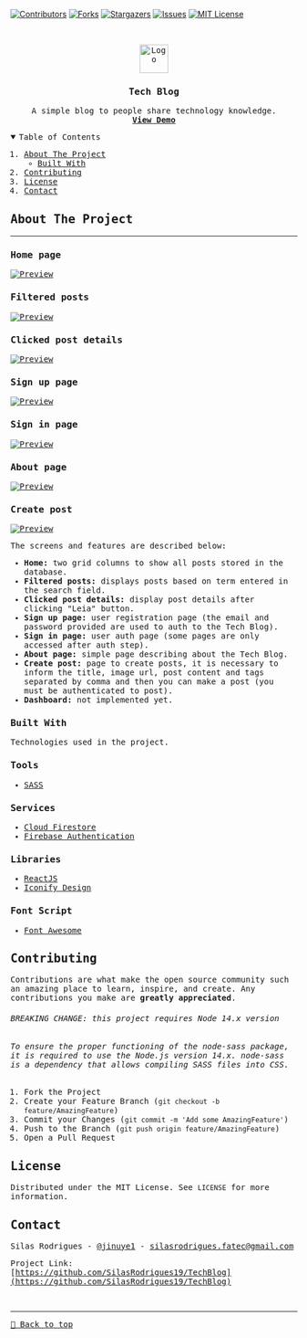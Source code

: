 [![Contributors][contributors-shield]][contributors-url]
[![Forks][forks-shield]][forks-url]
[![Stargazers][stars-shield]][stars-url]
[![Issues][issues-shield]][issues-url]
[![MIT License][license-shield]][license-url]

<!-- PROJECT LOGO -->
<br />
<samp>
<p align="center">
  <a href="https://miniblogreact.vercel.app/">
    <img src="./public/logo.svg" alt="Logo" width="50">
  </a>

  <h3 align="center">Tech Blog</h3>

  <p align="center">
    A simple blog to people share technology knowledge.
    <br />
    <a href="https://miniblogreact.vercel.app/"><strong>View Demo</strong></a>
    <br />
  </p>
</p>

<!-- TABLE OF CONTENTS -->
<details open="open">
  <summary>Table of Contents</summary>
  <ol>
    <li>
      <a href="#about-the-project">About The Project</a>
      <ul>
        <li><a href="#built-with">Built With</a></li>
      </ul>
    </li>
    <li><a href="#contributing">Contributing</a></li>
    <li><a href="#license">License</a></li>
    <li><a href="#contact">Contact</a></li>
  </ol>
</details>

<!-- ABOUT THE PROJECT -->

## About The Project

<hr>

### Home page

[![Preview][product-screenshot]](https://miniblogreact.vercel.app/)

### Filtered posts

[![Preview][product-screenshot2]](https://miniblogreact.vercel.app/)

### Clicked post details

[![Preview][product-screenshot3]](https://miniblogreact.vercel.app/)

### Sign up page

[![Preview][product-screenshot4]](https://miniblogreact.vercel.app/)

### Sign in page

[![Preview][product-screenshot5]](https://miniblogreact.vercel.app/)

### About page

[![Preview][product-screenshot6]](https://miniblogreact.vercel.app/)

### Create post

[![Preview][product-screenshot7]](https://miniblogreact.vercel.app/)

The screens and features are described below:

- **Home:** two grid columns to show all posts stored in the database.
- **Filtered posts:** displays posts based on term entered in the search field.
- **Clicked post details:** display post details after clicking "Leia" button.
- **Sign up page:** user registration page (the email and password provided are used to auth to the Tech Blog).
- **Sign in page:** user auth page (some pages are only accessed after auth step).
- **About page:** simple page describing about the Tech Blog.
- **Create post:** page to create posts, it is necessary to inform the title, image url, post content and tags separated by comma and then you can make a post (you must be authenticated to post).
- **Dashboard:** not implemented yet.

### Built With

Technologies used in the project.

### Tools

- [SASS](https://sass-lang.com/)

### Services

- [Cloud Firestore](https://firebase.google.com/products/firestore)
- [Firebase Authentication](https://firebase.google.com/products/auth)

### Libraries

- [ReactJS](https://reactjs.org/)
- [Iconify Design](https://iconify.design/)

### Font Script

- [Font Awesome](https://fontawesome.com)

<!-- CONTRIBUTING -->

## Contributing

Contributions are what make the open source community such an amazing place to learn, inspire, and create. Any contributions you make are **greatly appreciated**.

###### BREAKING CHANGE: this project requires Node 14.x version

###### To ensure the proper functioning of the node-sass package, it is required to use the Node.js version 14.x. node-sass is a dependency that allows compiling SASS files into CSS.


1. Fork the Project
2. Create your Feature Branch (`git checkout -b feature/AmazingFeature`)
3. Commit your Changes (`git commit -m 'Add some AmazingFeature'`)
4. Push to the Branch (`git push origin feature/AmazingFeature`)
5. Open a Pull Request

<!-- LICENSE -->

## License

Distributed under the MIT License. See `LICENSE` for more information.

<!-- CONTACT -->

## Contact

Silas Rodrigues - [@jinuye1](https://twitter.com/jinuye1) - silasrodrigues.fatec@gmail.com

Project Link: [https://github.com/SilasRodrigues19/TechBlog](https://github.com/SilasRodrigues19/TechBlog) <br>

<!-- MARKDOWN LINKS & IMAGES -->
<!-- https://www.markdownguide.org/basic-syntax/#reference-style-links -->

[contributors-shield]: https://img.shields.io/github/contributors/SilasRodrigues19/TechBlog.svg?style=for-the-badge
[contributors-url]: https://github.com/SilasRodrigues19/TechBlog/graphs/contributors
[forks-shield]: https://img.shields.io/github/forks/SilasRodrigues19/TechBlog.svg?style=for-the-badge
[forks-url]: https://github.com/SilasRodrigues19/TechBlog/network/members
[stars-shield]: https://img.shields.io/github/stars/SilasRodrigues19/TechBlog.svg?style=for-the-badge
[stars-url]: https://github.com/SilasRodrigues19/TechBlog/stargazers
[issues-shield]: https://img.shields.io/github/issues/SilasRodrigues19/TechBlog.svg?style=for-the-badge
[issues-url]: https://github.com/SilasRodrigues19/TechBlog/issues
[license-shield]: https://img.shields.io/github/license/SilasRodrigues19/TechBlog.svg?style=for-the-badge
[license-url]: https://github.com/SilasRodrigues19/TechBlog/blob/master/LICENSE
[product-screenshot]: ./public/screenshots/preview.png
[product-screenshot2]: ./public/screenshots/preview2.png
[product-screenshot3]: ./public/screenshots/preview3.png
[product-screenshot4]: ./public/screenshots/preview4.png
[product-screenshot5]: ./public/screenshots/preview5.png
[product-screenshot6]: ./public/screenshots/preview6.png
[product-screenshot7]: ./public/screenshots/preview7.png
[license-url]: https://github.com/SilasRodrigues19/TechBlog/blob/master/LICENSE

<br><hr>
[🔼 Back to top](#Tech-Blog)
